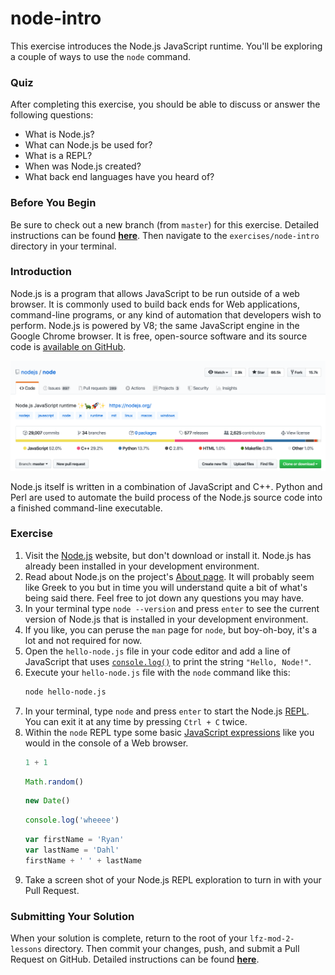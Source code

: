 # node-intro

This exercise introduces the Node.js JavaScript runtime. You'll be exploring a couple of ways to use the `node` command.

### Quiz

After completing this exercise, you should be able to discuss or answer the following questions:

- What is Node.js?
- What can Node.js be used for?
- What is a REPL?
- When was Node.js created?
- What back end languages have you heard of?

### Before You Begin

Be sure to check out a new branch (from `master`) for this exercise. Detailed instructions can be found [**here**](../../guides/before-each-exercise.md). Then navigate to the `exercises/node-intro` directory in your terminal.

### Introduction

Node.js is a program that allows JavaScript to be run outside of a web browser. It is commonly used to build back ends for Web applications, command-line programs, or any kind of automation that developers wish to perform. Node.js is powered by V8; the same JavaScript engine in the Google Chrome browser. It is free, open-source software and its source code is [available on GitHub](https://github.com/nodejs/node).

<p align="middle">
  <img src="images/node-github.png">
</p>

Node.js itself is written in a combination of JavaScript and C++. Python and Perl are used to automate the build process of the Node.js source code into a finished command-line executable.

### Exercise

1. Visit the [Node.js](https://nodejs.org/en/) website, but don't download or install it. Node.js has already been installed in your development environment.
1. Read about Node.js on the project's [About page](https://nodejs.org/en/about/). It will probably seem like Greek to you but in time you will understand quite a bit of what's being said there. Feel free to jot down any questions you may have.
1. In your terminal type `node --version` and press `enter` to see the current version of Node.js that is installed in your development environment.
1. If you like, you can peruse the `man` page for `node`, but boy-oh-boy, it's a lot and not required for now.
1. Open the `hello-node.js` file in your code editor and add a line of JavaScript that uses [`console.log()`](https://nodejs.org/docs/latest-v10.x/api/console.html#console_console_log_data_args) to print the string `"Hello, Node!"`.
1. Execute your `hello-node.js` file with the `node` command like this:
    ```bash
    node hello-node.js
    ```
1. In your terminal, type `node` and press `enter` to start the Node.js [REPL](https://en.wikipedia.org/wiki/Read%E2%80%93eval%E2%80%93print_loop). You can exit it at any time by pressing `Ctrl + C` twice.
1. Within the `node` REPL type some basic [JavaScript expressions](https://nodejs.org/docs/latest-v10.x/api/repl.html#repl_javascript_expressions) like you would in the console of a Web browser.
    ```js
    1 + 1
    ```
    ```js
    Math.random()
    ```
    ```js
    new Date()
    ```
    ```js
    console.log('wheeee')
    ```
    ```js
    var firstName = 'Ryan'
    var lastName = 'Dahl'
    firstName + ' ' + lastName
    ```
1. Take a screen shot of your Node.js REPL exploration to turn in with your Pull Request.

### Submitting Your Solution

When your solution is complete, return to the root of your `lfz-mod-2-lessons` directory. Then commit your changes, push, and submit a Pull Request on GitHub. Detailed instructions can be found [**here**](../../guides/after-each-exercise.md).
